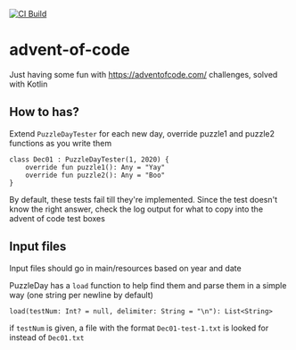 [![CI Build](https://github.com/elwaxoro/advent-of-code/actions/workflows/gradle.yml/badge.svg)](https://github.com/elwaxoro/advent-of-code/actions/workflows/gradle.yml)

# advent-of-code
Just having some fun with https://adventofcode.com/ challenges, solved with Kotlin

## How to has?
Extend `PuzzleDayTester` for each new day, override puzzle1 and puzzle2 functions as you write them

```
class Dec01 : PuzzleDayTester(1, 2020) {
    override fun puzzle1(): Any = "Yay"
    override fun puzzle2(): Any = "Boo"
}
```

By default, these tests fail till they're implemented.
Since the test doesn't know the right answer, check the log output for what to copy into the advent of code test boxes

## Input files
Input files should go in main/resources based on year and date

PuzzleDay has a `load` function to help find them and parse them in a simple way (one string per newline by default)

```
load(testNum: Int? = null, delimiter: String = "\n"): List<String>
```

if `testNum` is given, a file with the format `Dec01-test-1.txt` is looked for instead of `Dec01.txt`
